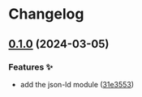 # Changelog

## [0.1.0](https://github.com/hugomods/seo/compare/modules/json-ld-v0.0.1...modules/json-ld/v0.1.0) (2024-03-05)


### Features ✨

* add the json-ld module ([31e3553](https://github.com/hugomods/seo/commit/31e3553f6ecced38d41a02798623ac4261bc6034))
